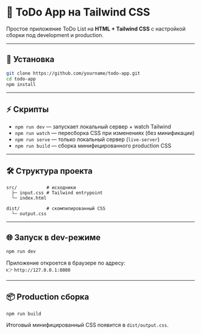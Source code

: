 # 📝 ToDo App на Tailwind CSS

Простое приложение ToDo List на **HTML + Tailwind CSS** с настройкой сборки под development и production.

---

## 🚀 Установка

```bash
git clone https://github.com/yourname/todo-app.git
cd todo-app
npm install
```

---

## ⚡ Скрипты

- `npm run dev` — запускает локальный сервер + watch Tailwind  
- `npm run watch` — пересборка CSS при изменениях (без минификации)  
- `npm run serve` — только локальный сервер (`live-server`)  
- `npm run build` — сборка минифицированного production CSS  

---

## 🛠 Структура проекта

```
src/           # исходники
  ├─ input.css # Tailwind entrypoint
  └─ index.html

dist/          # скомпилированный CSS
  └─ output.css
```

---

## 🌐 Запуск в dev-режиме

```bash
npm run dev
```

Приложение откроется в браузере по адресу:  
👉 `http://127.0.0.1:8080`

---

## 📦 Production сборка

```bash
npm run build
```

Итоговый минифицированный CSS появится в `dist/output.css`.
